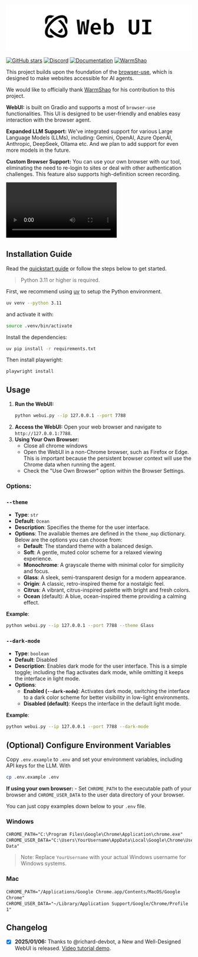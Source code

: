 <img src="./assets/web-ui.png" alt="Browser Use Web UI" width="full"/>

<br/>

[![GitHub stars](https://img.shields.io/github/stars/browser-use/web-ui?style=social)](https://github.com/browser-use/web-ui/stargazers)
[![Discord](https://img.shields.io/discord/1303749220842340412?color=7289DA&label=Discord&logo=discord&logoColor=white)](https://link.browser-use.com/discord)
[![Documentation](https://img.shields.io/badge/Documentation-📕-blue)](https://docs.browser-use.com)
[![WarmShao](https://img.shields.io/twitter/follow/warmshao?style=social)](https://x.com/warmshao)

This project builds upon the foundation of the [browser-use](https://github.com/browser-use/browser-use), which is designed to make websites accessible for AI agents.

We would like to officially thank [WarmShao](https://github.com/warmshao) for his contribution to this project.

**WebUI:** is built on Gradio and supports a most of `browser-use` functionalities. This UI is designed to be user-friendly and enables easy interaction with the browser agent.

**Expanded LLM Support:** We've integrated support for various Large Language Models (LLMs), including: Gemini, OpenAI, Azure OpenAI, Anthropic, DeepSeek, Ollama etc. And we plan to add support for even more models in the future.

**Custom Browser Support:** You can use your own browser with our tool, eliminating the need to re-login to sites or deal with other authentication challenges. This feature also supports high-definition screen recording.

<video src="https://github.com/user-attachments/assets/56bc7080-f2e3-4367-af22-6bf2245ff6cb" controls="controls"  >Your browser does not support playing this video!</video>

## Installation Guide

Read the [quickstart guide](https://docs.browser-use.com/quickstart#prepare-the-environment) or follow the steps below to get started.

> Python 3.11 or higher is required.

First, we recommend using [uv](https://docs.astral.sh/uv/) to setup the Python environment.

```bash
uv venv --python 3.11
```

and activate it with:

```bash
source .venv/bin/activate
```

Install the dependencies:

```bash
uv pip install -r requirements.txt
```

Then install playwright:

```bash
playwright install
```

## Usage

1.  **Run the WebUI:**
    ```bash
    python webui.py --ip 127.0.0.1 --port 7788
    ```
2.  **Access the WebUI:** Open your web browser and navigate to `http://127.0.0.1:7788`.
3.  **Using Your Own Browser:**
    - Close all chrome windows
    - Open the WebUI in a non-Chrome browser, such as Firefox or Edge. This is important because the persistent browser context will use the Chrome data when running the agent.
    - Check the "Use Own Browser" option within the Browser Settings.

### Options:

### `--theme`

- **Type**: `str`
- **Default**: `Ocean`
- **Description**: Specifies the theme for the user interface.
- **Options**:
  The available themes are defined in the `theme_map` dictionary. Below are the options you can choose from:
  - **Default**: The standard theme with a balanced design.
  - **Soft**: A gentle, muted color scheme for a relaxed viewing experience.
  - **Monochrome**: A grayscale theme with minimal color for simplicity and focus.
  - **Glass**: A sleek, semi-transparent design for a modern appearance.
  - **Origin**: A classic, retro-inspired theme for a nostalgic feel.
  - **Citrus**: A vibrant, citrus-inspired palette with bright and fresh colors.
  - **Ocean** (default): A blue, ocean-inspired theme providing a calming effect.

**Example**:

```bash
python webui.py --ip 127.0.0.1 --port 7788 --theme Glass
```

### `--dark-mode`

- **Type**: `boolean`
- **Default**: Disabled
- **Description**: Enables dark mode for the user interface. This is a simple toggle; including the flag activates dark mode, while omitting it keeps the interface in light mode.
- **Options**:
  - **Enabled (`--dark-mode`)**: Activates dark mode, switching the interface to a dark color scheme for better visibility in low-light environments.
  - **Disabled (default)**: Keeps the interface in the default light mode.

**Example**:

```bash
python webui.py --ip 127.0.0.1 --port 7788 --dark-mode
```

## (Optional) Configure Environment Variables

Copy `.env.example` to `.env` and set your environment variables, including API keys for the LLM. With

```bash
cp .env.example .env
```

**If using your own browser:** - Set `CHROME_PATH` to the executable path of your browser and `CHROME_USER_DATA` to the user data directory of your browser.

You can just copy examples down below to your `.env` file.

### Windows

```env
CHROME_PATH="C:\Program Files\Google\Chrome\Application\chrome.exe"
CHROME_USER_DATA="C:\Users\YourUsername\AppData\Local\Google\Chrome\User Data"
```

> Note: Replace `YourUsername` with your actual Windows username for Windows systems.

### Mac

```env
CHROME_PATH="/Applications/Google Chrome.app/Contents/MacOS/Google Chrome"
CHROME_USER_DATA="~/Library/Application Support/Google/Chrome/Profile 1"
```

## Changelog

- [x] **2025/01/06:** Thanks to @richard-devbot, a New and Well-Designed WebUI is released. [Video tutorial demo](https://github.com/warmshao/browser-use-webui/issues/1#issuecomment-2573393113).
